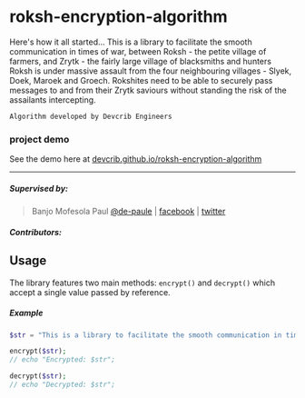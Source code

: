 # roksh-encryption-algorithm
Here's how it all started... This is a library to facilitate the smooth communication in times of war, between Roksh - the petite village of farmers, and Zrytk - the fairly large village of blacksmiths and hunters Roksh is under massive assault from the four neighbouring villages - Slyek, Doek, Maroek and Groech. Rokshites need to be able to securely pass messages to and from their Zrytk saviours without standing the risk of the assailants intercepting.


``` Algorithm developed by Devcrib Engineers ```

### project demo
See the demo here at [devcrib.github.io/roksh-encryption-algorithm](https://devcrib.github.io/roksh-encryption-algorithm)

***

##### Supervised by:
>   Banjo Mofesola Paul [@de-paule](https://github.com/De-paule) | 
    [facebook](https://facebook.com/mofesolab) |
    [twitter](https://twitter.com/mpdepaule)

##### Contributors:


## Usage
The library features two main methods: `encrypt()` and `decrypt()` which accept a single value passed by reference.

##### Example
```php
$str = "This is a library to facilitate the smooth communication in times of war";

encrypt($str);
// echo "Encrypted: $str";

decrypt($str);
// echo "Decrypted: $str";
```